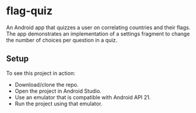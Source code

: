# flag-quiz
An Android app that quizzes a user on correlating countries and their flags. The app demonstrates an implementation of a settings fragment to change the number of choices per question in a quiz.

## Setup
To see this project in action:
* Download/clone the repo.
* Open the project in Android Studio.
* Use an emulator that is compatible with Android API 21.
* Run the project using that emulator.
